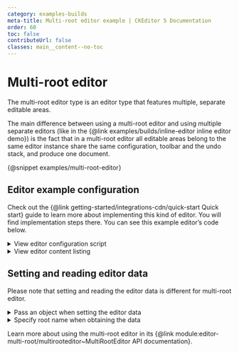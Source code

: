 ```yaml
---
category: examples-builds
meta-title: Multi-root editor example | CKEditor 5 Documentation
order: 60
toc: false
contributeUrl: false
classes: main__content--no-toc
---
```


# Multi-root editor

The multi-root editor type is an editor type that features multiple, separate editable areas.

The main difference between using a multi-root editor and using multiple separate editors (like in the {@link examples/builds/inline-editor inline editor demo}) is the fact that in a multi-root editor all editable areas belong to the same editor instance share the same configuration, toolbar and the undo stack, and produce one document.

{@snippet examples/multi-root-editor}

## Editor example configuration

Check out the {@link getting-started/integrations-cdn/quick-start Quick start} guide to learn more about implementing this kind of editor. You will find implementation steps there. You can see this example editor’s code below.

<details>
<summary>View editor configuration script</summary>

```js
import {
	MultiRootEditor,
	Essentials,
	Bold,
	Italic,
	Heading,
	Link,
	Table,
	MediaEmbed,
	List,
	Indent
} from 'ckeditor5';

import 'ckeditor5/ckeditor5.css';

MultiRootEditor
	.create(
		// Define roots / editable areas:
		{
			header: document.querySelector( '#header' ),
			content: document.querySelector( '#content' ),
			leftSide: document.querySelector( '#left-side' ),
			rightSide: document.querySelector( '#right-side' )
		},
		// Editor configration:
		{
			licenseKey: 'GPL', // Or '<YOUR_LICENSE_KEY>'.
			plugins: [
				Essentials,
				Heading,
				Bold,
				Italic,
				Link,
				Table,
				MediaEmbed,
				List,
				Indent
			],
			toolbar: {
				items: [
					'undo', 'redo',
					'|', 'heading',
					'|', 'bold', 'italic',
					'|', 'link', 'insertTable', 'mediaEmbed',
					'|', 'bulletedList', 'numberedList', 'outdent', 'indent'
				]
			}
		}
	)
	.then( editor => {
		window.editor = editor;

		// Append toolbar to a proper container.
		const toolbarContainer = document.querySelector( '#toolbar' );
		toolbarContainer.appendChild( editor.ui.view.toolbar.element );

		// Make toolbar sticky when the editor is focused.
		editor.ui.focusTracker.on( 'change:isFocused', () => {
			if ( editor.ui.focusTracker.isFocused ) {
				toolbarContainer.classList.add( 'sticky' );
			} else {
				toolbarContainer.classList.remove( 'sticky' );
			}
		} );
	} )
	.catch( error => {
		console.error( 'There was a problem initializing the editor.', error );
	} );
```

</details>

<details>
<summary>View editor content listing</summary>

```html
<div id="toolbar"></div>
<!--
	Wrapping the structure inside a pair of
	contenteditable="true" + contenteditable="false" elements
	is required to provide proper caret handling when
	using arrow keys at the start and end of an editable area.

	You can skip them if you don't want to move the
	caret between editable areas using arrow keys.
!-->
<div contenteditable="true">
	<div contenteditable="false">
		<div class="editor">
			<div id="header">
				Header content is inserted here.
			</div>
		</div>
		<div class="editor">
			<div id="content">
				Main content is inserted here.
			</div>
		</div>
		<div class="boxes">
			<div class="box box-left editor">
				<div id="left-side">
					Left-side box content is inserted here.
				</div>
			</div>
			<div class="box box-right editor">
				<div id="right-side">
					Right-side box content is inserted here.
				</div>
			</div>
		</div>
	</div>
</div>

<style>
	.editor {
		border: #ccced1 1px solid;
		margin-top: 10px;
	}

	.boxes {
		margin-top: 10px;
		display: flex;
	}

	.box {
		margin-top: 0px;
		width: 50%;
	}

	/*
		Make the editable "fill" the whole box.
		The box will grow if the other box grows too.
		This makes the whole box "clickable".
	*/
	.box .ck-editor__editable {
		height: 100%;
	}

	.box-left {
		margin-right: 10px;
	}

	/*
		When toolbar receives this class, it becomes sticky.
		If the toolbar would be scrolled outside of the visible area,
		instead it is kept at the top edge of the window.
	*/
	#toolbar.sticky {
		position: sticky;
		top: 0px;
		z-index: 10;
	}
</style>
```

</details>

## Setting and reading editor data

Please note that setting and reading the editor data is different for multi-root editor.

<details>
<summary>Pass an object when setting the editor data</summary>

Setting the data using `editor.setData()`:
```js
	editor.setData( {
		header: '<p>Content for header part.</p>',
		content: '<p>Content for main part.</p>',
		leftSide: '<p>Content for left-side box.</p>',
		rightSide: '<p>Content for right-side box.</p>'
	} );
```

Setting the data through `config.initialData`:
```js
	MultiRootEditor.create(
		{
			header: document.querySelector( '#header' ),
			content: document.querySelector( '#content' ),
			leftSide: document.querySelector( '#left-side' ),
			rightSide: document.querySelector( '#right-side' )
		},
		{
			initialData: {
				header: '<p>Content for header part.</p>',
				content: '<p>Content for main part.</p>',
				leftSide: '<p>Content for left-side box.</p>',
				rightSide: '<p>Content for right-side box.</p>'
			}
		}
	);
```
</details>

<details>
<summary>Specify root name when obtaining the data</summary>

```js
	editor.getData( { rootName: 'leftSide' } ); // -> '<p>Content for left-side box.</p>'
```
</details>

Learn more about using the multi-root editor in its {@link module:editor-multi-root/multirooteditor~MultiRootEditor API documentation}.
